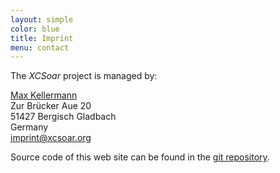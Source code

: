 ```yaml
---
layout: simple
color: blue
title: Imprint
menu: contact
---
```


The *XCSoar* project is managed by:

[Max Kellermann](http://max.kellermann.name/)  
Zur Brücker Aue 20  
51427 Bergisch Gladbach  
Germany  
<imprint@xcsoar.org>

Source code of this web site can be found in the
[git repository](https://github.com/XCSoar/website).
